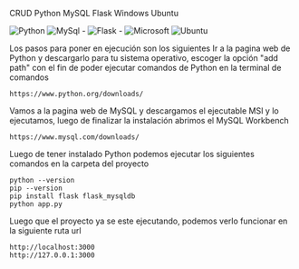 CRUD Python MySQL Flask Windows Ubuntu


![Python](https://img.shields.io/badge/python-3670A0?style=for-the-badge&logo=python&logoColor=ffdd54)
![MySql](https://img.shields.io/badge/MySQL-4479A1?style=for-the-badge&logo=mysql&logoColor=white) - 
![Flask](https://img.shields.io/badge/Flask-000000?style=for-the-badge&logo=Flask&logoColor=white) - 
![Microsoft](https://img.shields.io/badge/Microsoft-0078D4?style=for-the-badge&logo=microsoft&logoColor=white) 
![Ubuntu](https://img.shields.io/badge/Ubuntu-E95420?style=for-the-badge&logo=ubuntu&logoColor=white)

Los pasos para poner en ejecución son los siguientes
Ir a la pagina web de Python y descargarlo para tu sistema operativo, escoger la opción "add path" con el fin de poder ejecutar comandos de Python en la terminal de comandos

```Pagina web
https://www.python.org/downloads/
```

Vamos a la pagina web de MySQL y descargamos el ejecutable MSI y lo ejecutamos, luego de finalizar la instalación abrimos el MySQL Workbench

```Pagina web
https://www.mysql.com/downloads/
```

Luego de tener instalado Python podemos ejecutar los siguientes comandos en la carpeta del proyecto

```Terminal de comandos
python --version
pip --version
pip install flask flask_mysqldb
python app.py
```

Luego que el proyecto ya se este ejecutando, podemos verlo funcionar en la siguiente ruta url

```Pagina web
http://localhost:3000
http://127.0.0.1:3000
```

